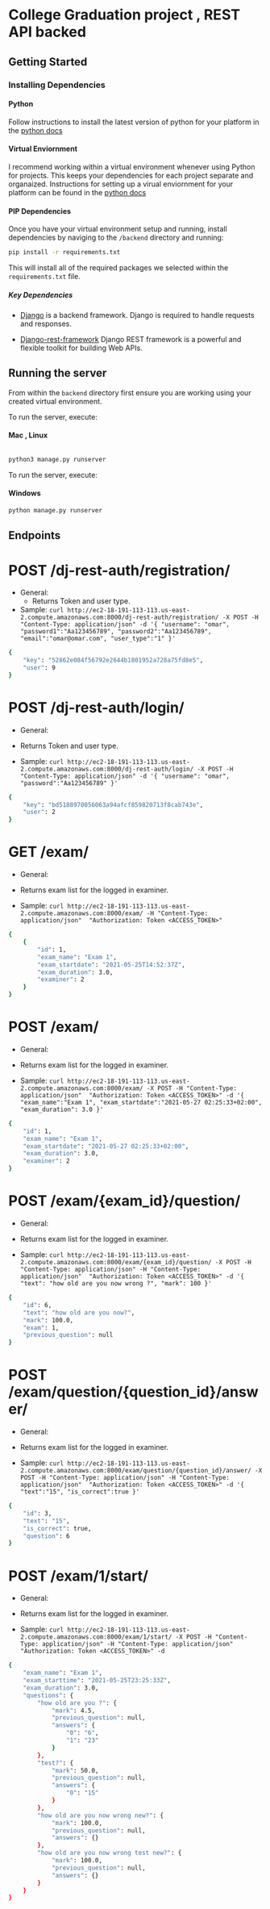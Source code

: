  # College Graduation project , REST API backed



## Getting Started
### Installing Dependencies
#### Python
Follow instructions to install the latest version of python for your platform in the [python docs](https://docs.python.org/3/using/unix.html#getting-and-installing-the-latest-version-of-python)

#### Virtual Enviornment
I recommend working within a virtual environment whenever using Python for projects. This keeps your dependencies for each project separate and organaized. Instructions for setting up a virual enviornment for your platform can be found in the [python docs](https://packaging.python.org/guides/installing-using-pip-and-virtual-environments/)

#### PIP Dependencies
Once you have your virtual environment setup and running, install dependencies by naviging to the `/backend` directory and running:

```bash
pip install -r requirements.txt
```

This will install all of the required packages we selected within the `requirements.txt` file.

##### Key Dependencies
- [Django](https://www.djangoproject.com/)  is a backend framework. Django is required to handle requests and responses.

- [Django-rest-framework](https://www.django-rest-framework.org/) Django REST framework is a powerful and flexible toolkit for building Web APIs.


## Running the server
From within the `backend` directory first ensure you are working using your created virtual environment.

To run the server, execute:
#### Mac , Linux

```bash

python3 manage.py runserver
```

To run the server, execute:
#### Windows

```bash
python manage.py runserver
```
## Endpoints
# POST /dj-rest-auth/registration/
* General:
    - Returns Token and user type.
* Sample: ``` curl http://ec2-18-191-113-113.us-east-2.compute.amazonaws.com:8000/dj-rest-auth/registration/ -X POST -H "Content-Type: application/json" -d
            '{
                "username": "omar",
                "password1":"Aa123456789",
                "password2":"Aa123456789",
                "email":"omar@omar.com",
                "user_type":"1"
                }' 
            ```
```sh
{
    "key": "52862e084f56792e2644b1801952a728a75fd8e5",
    "user": 9
}
```
# POST /dj-rest-auth/login/
* General:
- Returns Token and user type.
* Sample: ``` curl http://ec2-18-191-113-113.us-east-2.compute.amazonaws.com:8000/dj-rest-auth/login/ -X POST -H "Content-Type: application/json" -d
            '{
            "username": "omar",
            "password":"Aa123456789"
            }' 
            ```
```sh
{
    "key": "bd5188970056063a94afcf859820713f8cab743e",
    "user": 2
}
```
# GET /exam/
* General:
- Returns exam list for the logged in examiner.
* Sample: ```curl http://ec2-18-191-113-113.us-east-2.compute.amazonaws.com:8000/exam/ -H "Content-Type: application/json"  "Authorization: Token <ACCESS_TOKEN>"```
```sh
{
    {
        "id": 1,
        "exam_name": "Exam 1",
        "exam_startdate": "2021-05-25T14:52:37Z",
        "exam_duration": 3.0,
        "examiner": 2
    }
}
```
# POST /exam/
* General:
- Returns exam list for the logged in examiner.
* Sample: ```curl http://ec2-18-191-113-113.us-east-2.compute.amazonaws.com:8000/exam/ -X POST -H "Content-Type: application/json"  "Authorization: Token <ACCESS_TOKEN>" -d
            '{
            "exam_name":"Exam 1",
            "exam_startdate":"2021-05-27 02:25:33+02:00",
            "exam_duration": 3.0
            }' 
            ```
```sh
{
    "id": 1,
    "exam_name": "Exam 1",
    "exam_startdate": "2021-05-27 02:25:33+02:00",
    "exam_duration": 3.0,
    "examiner": 2
}
```

# POST /exam/{exam_id}/question/
* General:
- Returns exam list for the logged in examiner.
* Sample: ```curl http://ec2-18-191-113-113.us-east-2.compute.amazonaws.com:8000/exam/{exam_id}/question/ -X POST -H "Content-Type: application/json" -H "Content-Type: application/json"  "Authorization: Token <ACCESS_TOKEN>" -d
            '{
            "text": "how old are you now wrong ?",
            "mark": 100
            }' 
        ```
```sh
{
    "id": 6,
    "text": "how old are you now?",
    "mark": 100.0,
    "exam": 1,
    "previous_question": null
}
```
# POST /exam/question/{question_id}/answer/
* General:
- Returns exam list for the logged in examiner.
* Sample: ```curl http://ec2-18-191-113-113.us-east-2.compute.amazonaws.com:8000/exam/question/{question_id}/answer/ -X POST -H "Content-Type: application/json" -H "Content-Type: application/json"  "Authorization: Token <ACCESS_TOKEN>" -d
            '{
            "text":"15",
            "is_correct":true
            }' 
        ```
```sh
{
    "id": 3,
    "text": "15",
    "is_correct": true,
    "question": 6
}
```
# POST /exam/1/start/
* General:
- Returns exam list for the logged in examiner.
* Sample: ```curl http://ec2-18-191-113-113.us-east-2.compute.amazonaws.com:8000/exam/1/start/ -X POST -H "Content-Type: application/json" -H "Content-Type: application/json"  "Authorization: Token <ACCESS_TOKEN>" -d ```
```sh
{
    "exam_name": "Exam 1",
    "exam_starttime": "2021-05-25T23:25:33Z",
    "exam_duration": 3.0,
    "questions": {
        "how old are you ?": {
            "mark": 4.5,
            "previous_question": null,
            "answers": {
                "0": "6",
                "1": "23"
            }
        },
        "test?": {
            "mark": 50.0,
            "previous_question": null,
            "answers": {
                "0": "15"
            }
        },
        "how old are you now wrong new?": {
            "mark": 100.0,
            "previous_question": null,
            "answers": {}
        },
        "how old are you now wrong test new?": {
            "mark": 100.0,
            "previous_question": null,
            "answers": {}
        }
    }
}
```